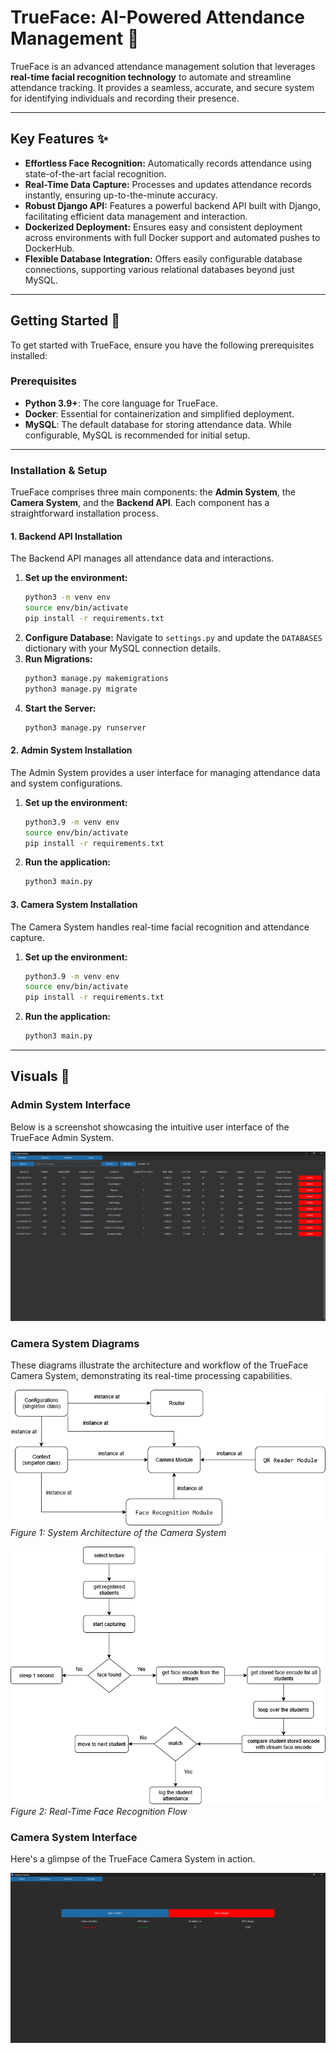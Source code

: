 # TrueFace: AI-Powered Attendance Management 🤖

TrueFace is an advanced attendance management solution that leverages **real-time facial recognition technology** to automate and streamline attendance tracking. It provides a seamless, accurate, and secure system for identifying individuals and recording their presence.

---

## Key Features ✨

* **Effortless Face Recognition:** Automatically records attendance using state-of-the-art facial recognition.
* **Real-Time Data Capture:** Processes and updates attendance records instantly, ensuring up-to-the-minute accuracy.
* **Robust Django API:** Features a powerful backend API built with Django, facilitating efficient data management and interaction.
* **Dockerized Deployment:** Ensures easy and consistent deployment across environments with full Docker support and automated pushes to DockerHub.
* **Flexible Database Integration:** Offers easily configurable database connections, supporting various relational databases beyond just MySQL.

---

## Getting Started 🚀

To get started with TrueFace, ensure you have the following prerequisites installed:

### Prerequisites

* **Python 3.9+**: The core language for TrueFace.
* **Docker**: Essential for containerization and simplified deployment.
* **MySQL**: The default database for storing attendance data. While configurable, MySQL is recommended for initial setup.

---

### Installation & Setup

TrueFace comprises three main components: the **Admin System**, the **Camera System**, and the **Backend API**. Each component has a straightforward installation process.

#### 1. Backend API Installation

The Backend API manages all attendance data and interactions.

1.  **Set up the environment:**
    ```bash
    python3 -m venv env
    source env/bin/activate
    pip install -r requirements.txt
    ```
2.  **Configure Database:** Navigate to `settings.py` and update the `DATABASES` dictionary with your MySQL connection details.
3.  **Run Migrations:**
    ```bash
    python3 manage.py makemigrations
    python3 manage.py migrate
    ```
4.  **Start the Server:**
    ```bash
    python3 manage.py runserver
    ```

#### 2. Admin System Installation

The Admin System provides a user interface for managing attendance data and system configurations.

1.  **Set up the environment:**
    ```bash
    python3.9 -m venv env
    source env/bin/activate
    pip install -r requirements.txt
    ```
2.  **Run the application:**
    ```bash
    python3 main.py
    ```

#### 3. Camera System Installation

The Camera System handles real-time facial recognition and attendance capture.

1.  **Set up the environment:**
    ```bash
    python3.9 -m venv env
    source env/bin/activate
    pip install -r requirements.txt
    ```
2.  **Run the application:**
    ```bash
    python3 main.py
    ```

---

## Visuals 📸

### Admin System Interface

Below is a screenshot showcasing the intuitive user interface of the TrueFace Admin System.

![UI Screenshot](./assets/trueface-admin-screenshot.png)

### Camera System Diagrams

These diagrams illustrate the architecture and workflow of the TrueFace Camera System, demonstrating its real-time processing capabilities.

![Diagram 1 - System Architecture](./assets/trueface_cam_arch.png)
*Figure 1: System Architecture of the Camera System*

![Diagram 2 - Face Recognition Flow](./assets/trueface_cam_workflow.png)
*Figure 2: Real-Time Face Recognition Flow*

### Camera System Interface

Here's a glimpse of the TrueFace Camera System in action.

![UI Screenshot](./assets/trueface-cam-screenshot.png)